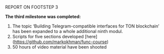 REPORT ON FOOTSTEP 3

**The third milestone was completed:**
1. The topic ‘Building Telegram-compatible interfaces for TON blockchain’ has been expanded to a whole additional ninth modul.
2. Scripts for five sections developed [here] (https://github.com/markokhman/func-course)
3. 50 hours of video material have been shooted


